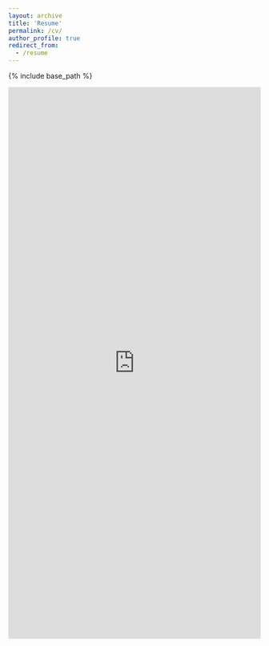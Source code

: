 ```yaml
---
layout: archive
title: 'Resume'
permalink: /cv/
author_profile: true
redirect_from:
  - /resume
---
```


{% include base_path %}

<iframe src="https://drive.google.com/file/d/10pyBMzvf0qMuz8rXtaYIZMh_QB5btvXK/preview" width="100%" height="1100px" frameBorder="0"></iframe>
